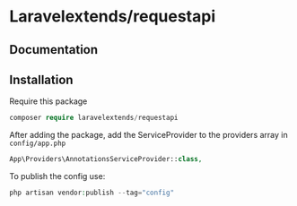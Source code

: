 # Laravelextends/requestapi

## Documentation

## Installation

Require this package  

```php
composer require laravelextends/requestapi
```

After adding the package, add the ServiceProvider to the providers array in `config/app.php`

```php
App\Providers\AnnotationsServiceProvider::class,
```


To publish the config use:

```php
php artisan vendor:publish --tag="config"
```

